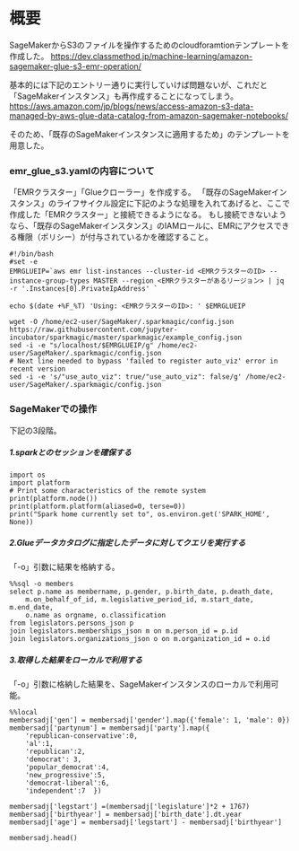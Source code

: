 # 概要
SageMakerからS3のファイルを操作するためのcloudforamtionテンプレートを作成した。
https://dev.classmethod.jp/machine-learning/amazon-sagemaker-glue-s3-emr-operation/

基本的には下記のエントリー通りに実行していけば問題ないが、これだと「SageMakerインスタンス」も再作成することになってしまう。  
https://aws.amazon.com/jp/blogs/news/access-amazon-s3-data-managed-by-aws-glue-data-catalog-from-amazon-sagemaker-notebooks/

そのため、「既存のSageMakerインスタンスに適用するため」のテンプレートを用意した。


### emr_glue_s3.yamlの内容について
「EMRクラスター」「Glueクローラー」を作成する。
「既存のSageMakerインスタンス」のライフサイクル設定に下記のような処理を入れてあげると、ここで作成した「EMRクラスター」と接続できるようになる。
もし接続できないようなら、「既存のSageMakerインスタンス」のIAMロールに、EMRにアクセスできる権限（ポリシー）が付与されているかを確認すること。


```
#!/bin/bash
#set -e         
EMRGLUEIP=`aws emr list-instances --cluster-id <EMRクラスターのID> --instance-group-types MASTER --region <EMRクラスターがあるリージョン> | jq -r '.Instances[0].PrivateIpAddress' `
 
echo $(date +%F_%T) 'Using: <EMRクラスターのID>: ' $EMRGLUEIP
 
wget -O /home/ec2-user/SageMaker/.sparkmagic/config.json https://raw.githubusercontent.com/jupyter-incubator/sparkmagic/master/sparkmagic/example_config.json 
sed -i -e "s/localhost/$EMRGLUEIP/g" /home/ec2-user/SageMaker/.sparkmagic/config.json
# Next line needed to bypass 'failed to register auto_viz' error in recent version
sed -i -e 's/"use_auto_viz": true/"use_auto_viz": false/g' /home/ec2-user/SageMaker/.sparkmagic/config.json

```


### SageMakerでの操作
下記の3段階。

##### 1.sparkとのセッションを確保する

```
import os
import platform
# Print some characteristics of the remote system
print(platform.node())
print(platform.platform(aliased=0, terse=0))
print("Spark home currently set to", os.environ.get('SPARK_HOME', None))
```

##### 2.Glueデータカタログに指定したデータに対してクエリを実行する
「-o」引数に結果を格納する。


```
%%sql -o members
select p.name as membername, p.gender, p.birth_date, p.death_date, 
    m.on_behalf_of_id, m.legislative_period_id, m.start_date, m.end_date, 
    o.name as orgname, o.classification
from legislators.persons_json p
join legislators.memberships_json m on m.person_id = p.id
join legislators.organizations_json o on m.organization_id = o.id

```


##### 3.取得した結果をローカルで利用する
「-o」引数に格納した結果を、SageMakerインスタンスのローカルで利用可能。

```
%%local
membersadj['gen'] = membersadj['gender'].map({'female': 1, 'male': 0})
membersadj['partynum'] = membersadj['party'].map({
    'republican-conservative':0, 
    'al':1,
    'republican':2,
    'democrat': 3,
    'popular_democrat':4,
    'new_progressive':5,
    'democrat-liberal':6,
    'independent':7  })
 
membersadj['legstart'] =(membersadj['legislature']*2 + 1767)
membersadj['birthyear'] = membersadj['birth_date'].dt.year
membersadj['age'] = membersadj['legstart'] - membersadj['birthyear']
 
membersadj.head()

```



